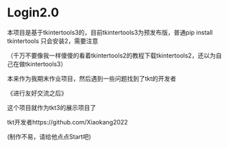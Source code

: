 # Login2.0

本项目是基于tkintertools3的，目前tkintertools3为预发布版，普通pip install tkintertools 只会安装2，需要注意

（千万不要像我一样傻傻的看着tkintertools2的教程下载tkintertools2，还以为自己在做tkintertools3）

本来作为我期末作业项目，然后遇到一些问题找到了tkt的开发者

《进行友好交流之后》

这个项目就作为tkt3的展示项目了

tkt开发者https://github.com/Xiaokang2022

(制作不易，请给他点点Start吧)
